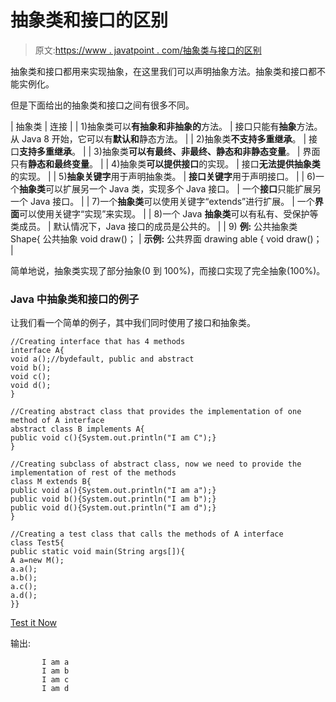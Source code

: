 # 抽象类和接口的区别

> 原文:[https://www . javatpoint . com/抽象类与接口的区别](https://www.javatpoint.com/difference-between-abstract-class-and-interface)

抽象类和接口都用来实现抽象，在这里我们可以声明抽象方法。抽象类和接口都不能实例化。

但是下面给出的抽象类和接口之间有很多不同。

| 抽象类 | 连接 |
| 1)抽象类可以**有抽象和非抽象的**方法。 | 接口只能有**抽象**方法。从 Java 8 开始，它可以有**默认和**静态方法。 |
| 2)抽象类**不支持多重继承**。 | 接口**支持多重继承**。 |
| 3)抽象类**可以有最终、非最终、静态和非静态变量**。 | 界面只有**静态和最终变量**。 |
| 4)抽象类**可以提供接口**的实现。 | 接口**无法提供抽象类**的实现。 |
| 5)**抽象关键字**用于声明抽象类。 | **接口关键字**用于声明接口。 |
| 6)一个**抽象类**可以扩展另一个 Java 类，实现多个 Java 接口。 | 一个**接口**只能扩展另一个 Java 接口。 |
| 7)一个**抽象类**可以使用关键字“extends”进行扩展。 | 一个**界面**可以使用关键字“实现”来实现。 |
| 8)一个 Java **抽象类**可以有私有、受保护等类成员。 | 默认情况下，Java 接口的成员是公共的。 |
| 9) **例:**
公共抽象类 Shape{
公共抽象 void draw()；
 | **示例:**
公共界面 drawing able {
void draw()；
 |

简单地说，抽象类实现了部分抽象(0 到 100%)，而接口实现了完全抽象(100%)。

### Java 中抽象类和接口的例子

让我们看一个简单的例子，其中我们同时使用了接口和抽象类。

```
//Creating interface that has 4 methods
interface A{
void a();//bydefault, public and abstract
void b();
void c();
void d();
}

//Creating abstract class that provides the implementation of one method of A interface
abstract class B implements A{
public void c(){System.out.println("I am C");}
}

//Creating subclass of abstract class, now we need to provide the implementation of rest of the methods
class M extends B{
public void a(){System.out.println("I am a");}
public void b(){System.out.println("I am b");}
public void d(){System.out.println("I am d");}
}

//Creating a test class that calls the methods of A interface
class Test5{
public static void main(String args[]){
A a=new M();
a.a();
a.b();
a.c();
a.d();
}}

```

[Test it Now](https://www.javatpoint.com/opr/test.jsp?filename=Test5)

输出:

```
       I am a
       I am b
       I am c
       I am d

```